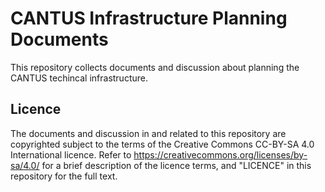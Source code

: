 CANTUS Infrastructure Planning Documents
=======================================================
This repository collects documents and discussion about planning the CANTUS techincal infrastructure.

Licence
---------------
The documents and discussion in and related to this repository are copyrighted
subject to the terms of the Creative Commons CC-BY-SA 4.0 International licence.
Refer to https://creativecommons.org/licenses/by-sa/4.0/ for a brief description
of the licence terms, and "LICENCE" in this repository for the full text.
